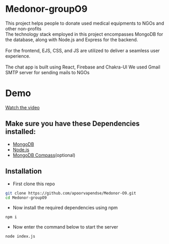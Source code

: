 # Medonor-groupO9
This project helps people to donate used medical equipments to NGOs and other non-profits
\
The technology stack employed in this project encompasses MongoDB for the database, along with Node.js and Express for the backend.
\
\
For the frontend, EJS, CSS, and JS are utilized to deliver a seamless user experience.
\
\
The chat app is built using React, Firebase and Chakra-UI
We used Gmail SMTP server for sending mails to NGOs

# Demo 
[Watch the video](https://youtu.be/xEHCAA5mLPU)










## Make sure you have these Dependencies installed:
- [MongoDB](https://www.mongodb.com/docs/manual/administration/install-community/)
- [Node.js](https://nodejs.org/en/download)
- [MongoDB Compass](https://www.mongodb.com/try/download/compass)(optional)

## Installation

-  First clone this repo

```bash
git clone https://github.com/apoorvapendse/Medonor-O9.git
cd Medonor-groupO9
```
- Now install the required dependencies using npm
```bash
npm i 
```
- Now enter the command below to start the server 
```bash
node index.js
```
